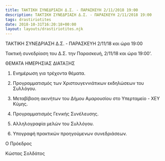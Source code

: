 ```yaml
---
title: ΤΑΚΤΙΚΗ ΣΥΝΕΔΡΙΑΣΗ Δ.Σ. - ΠΑΡΑΣΚΕΥΗ 2/11/2018 19:00
description: ΤΑΚΤΙΚΗ ΣΥΝΕΔΡΙΑΣΗ Δ.Σ. - ΠΑΡΑΣΚΕΥΗ 2/11/2018 19:00
tags: drastiriotites
date: 2018-10-31T16:20:18+00:00
layout: layouts/drastiriotites.njk
---
```

ΤΑΚΤΙΚΗ ΣΥΝΕΔΡΙΑΣΗ Δ.Σ. - ΠΑΡΑΣΚΕΥΗ 2/11/18 και ώρα 19:00
<!-- excerpt -->
Τακτική συνεδρίαση του Δ.Σ. την Παρασκευή, 2/11/18 και ώρα 19:00'.

ΘΕΜΑΤΑ ΗΜΕΡΗΣΙΑΣ ΔΙΑΤΑΞΗΣ

1. Ενημέρωση για τρέχοντα θέματα.

 

2. Προγραμματισμός των Χριστουγεννιάτικων εκδηλώσεων του Συλλόγου.

 

3. Μεταβίβαση ακινήτων του Δήμου Αμαρουσίου στο Υπερταμείο - ΧΕΥ Κύμης.

 

4. Προγραμματισμός Γενικής Συνέλευσης.

 

5. Αλληλογραφία μελών του Συλλόγου.

 

6. Υπογραφή πρακτικών προηγούμενων συνεδριάσεων.

 

 

Ο Πρόεδρος

 

Κώστας Σολδάτος
